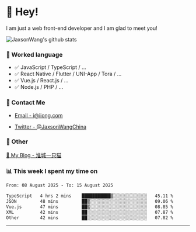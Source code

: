 # 👋 Hey!

I am just a web front-end developer and I am glad to meet you!

![JaxsonWang's github stats](https://github-readme-stats.vercel.app/api?username=JaxsonWang&&show_icons=true&&title_color=1abc9c&&icon_color=1abc9c)


### 📝 Worked language

- ✅ JavaScript / TypeScript / ...
- ✅ React Native / Flutter / UNI-App / Tora / ...
- ✅ Vue.js / React.js / ...
- ✅ Node.js / PHP / ...

### 📮 Contact Me

- [Email - i@iiong.com](mailto:i@iiong.com)

- [Twitter - @JaxsonWangChina](https://twitter.com/JaxsonWangChina)

### 🤪 Other

[📌 My Blog - 淮城一只猫](https://iiong.com)

### 📊 This week I spent my time on

<!--START_SECTION:waka-->

```txt
From: 08 August 2025 - To: 15 August 2025

TypeScript   4 hrs 2 mins    ███████████▒░░░░░░░░░░░░░   45.11 %
JSON         48 mins         ██▒░░░░░░░░░░░░░░░░░░░░░░   09.06 %
Vue.js       47 mins         ██▒░░░░░░░░░░░░░░░░░░░░░░   08.85 %
XML          42 mins         ██░░░░░░░░░░░░░░░░░░░░░░░   07.87 %
Other        42 mins         ██░░░░░░░░░░░░░░░░░░░░░░░   07.82 %
```

<!--END_SECTION:waka-->

---
